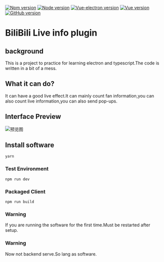 <p align="center">

[![Npm version](https://img.shields.io/badge/npm-v7.10.0-DC143C)](https://github.com/sanqi377/bilibibli) [![Node version](https://img.shields.io/badge/node-v16.0.0-2E8B57)](https://github.com/sanqi377/bilibibli) [![Vue-electron version](https://img.shields.io/badge/vue--electron-v1.0.6-FFD700)](https://github.com/sanqi377/bilibibli) [![Vue version](https://img.shields.io/badge/vue-v2.5.16-E9967A)](https://github.com/sanqi377/bilibibli) [![GitHub version](https://badge.fury.io/gh/sanqi377%2Fbilibibli.svg)](https://github.com/sanqi377/bilibibli)

</p>

# BiliBili Live info plugin

## background

This is a project to practice for learning electron and typescript.The code is written in a bit of a mess.

## What it can do?

It can have a good live effect.It can mainly count fan information,you can also count live information,you can also send pop-ups.

## Interface Preview
![预览图](https://github.com/sanqi377/picture/blob/main/%E5%BE%AE%E4%BF%A1%E6%88%AA%E5%9B%BE_20210808193631.png?raw=true)

## Install software

```shell
yarn
```

### Test Environment

```shell
npm run dev
```

### Packaged Client

```shell
npm run build
```

### Warning

If you are running the software for the first time.Must be restarted after setup.

### Warning

Now not backend serve.So lang as software.